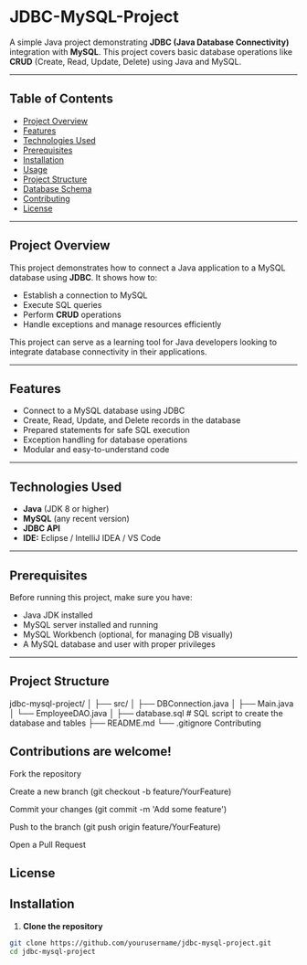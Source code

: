 # JDBC-MySQL-Project


A simple Java project demonstrating **JDBC (Java Database Connectivity)** integration with **MySQL**. This project covers basic database operations like **CRUD** (Create, Read, Update, Delete) using Java and MySQL.

---

## Table of Contents

- [Project Overview](#project-overview)  
- [Features](#features)  
- [Technologies Used](#technologies-used)  
- [Prerequisites](#prerequisites)  
- [Installation](#installation)  
- [Usage](#usage)  
- [Project Structure](#project-structure)  
- [Database Schema](#database-schema)  
- [Contributing](#contributing)  
- [License](#license)  

---

## Project Overview

This project demonstrates how to connect a Java application to a MySQL database using **JDBC**. It shows how to:

- Establish a connection to MySQL
- Execute SQL queries
- Perform **CRUD** operations
- Handle exceptions and manage resources efficiently

This project can serve as a learning tool for Java developers looking to integrate database connectivity in their applications.

---

## Features

- Connect to a MySQL database using JDBC
- Create, Read, Update, and Delete records in the database
- Prepared statements for safe SQL execution
- Exception handling for database operations
- Modular and easy-to-understand code

---

## Technologies Used

- **Java** (JDK 8 or higher)  
- **MySQL** (any recent version)  
- **JDBC API**  
- **IDE:** Eclipse / IntelliJ IDEA / VS Code  

---

## Prerequisites

Before running this project, make sure you have:

- Java JDK installed  
- MySQL server installed and running  
- MySQL Workbench (optional, for managing DB visually)  
- A MySQL database and user with proper privileges  

---
## Project Structure
jdbc-mysql-project/
│
├── src/
│   ├── DBConnection.java
│   ├── Main.java
│   └── EmployeeDAO.java
│
├── database.sql       # SQL script to create the database and tables
├── README.md
└── .gitignore
Contributing


## Contributions are welcome!

Fork the repository

Create a new branch (git checkout -b feature/YourFeature)

Commit your changes (git commit -m 'Add some feature')

Push to the branch (git push origin feature/YourFeature)

Open a Pull Request

## License



## Installation

1. **Clone the repository**  
```bash
git clone https://github.com/yourusername/jdbc-mysql-project.git
cd jdbc-mysql-project
